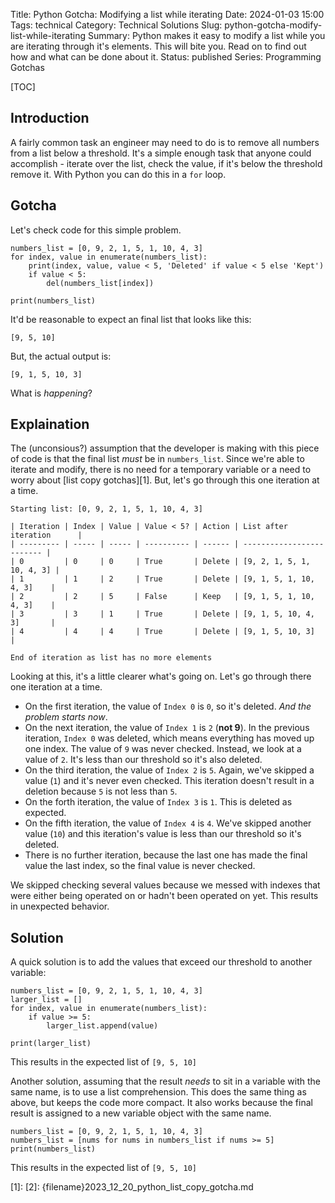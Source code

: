 Title: Python Gotcha: Modifying a list while iterating
Date: 2024-01-03 15:00
Tags: technical
Category: Technical Solutions
Slug: python-gotcha-modify-list-while-iterating
Summary: Python makes it easy to modify a list while you are iterating through it's elements. This will bite you. Read on to find out how and what can be done about it.
Status: published
Series: Programming Gotchas

[TOC]

## Introduction

A fairly common task an engineer may need to do is to remove all numbers from a list below a threshold. It's a simple enough task that anyone could accomplish - iterate over the list, check the value, if it's below the threshold remove it. With Python you can do this in a `for` loop.

## Gotcha

Let's check code for this simple problem.

    numbers_list = [0, 9, 2, 1, 5, 1, 10, 4, 3]
    for index, value in enumerate(numbers_list):
        print(index, value, value < 5, 'Deleted' if value < 5 else 'Kept')
        if value < 5:
            del(numbers_list[index])

    print(numbers_list)

It'd be reasonable to expect an final list that looks like this:

    [9, 5, 10]

But, the actual output is:

    [9, 1, 5, 10, 3]

What is _happening_? 

## Explaination

The (unconsious?) assumption that the developer is making with this piece of code is that the final list _must_ be in `numbers_list`. Since we're able to iterate and modify, there is no need for a temporary variable or a need to worry about [list copy gotchas][1]. But, let's go through this one iteration at a time.

    Starting list: [0, 9, 2, 1, 5, 1, 10, 4, 3]
    
    | Iteration | Index | Value | Value < 5? | Action | List after iteration      |
    | --------- | ----- | ----- | ---------- | ------ | ------------------------- |
    | 0         | 0     | 0     | True       | Delete | [9, 2, 1, 5, 1, 10, 4, 3] |
    | 1         | 1     | 2     | True       | Delete | [9, 1, 5, 1, 10, 4, 3]    |
    | 2         | 2     | 5     | False      | Keep   | [9, 1, 5, 1, 10, 4, 3]    |
    | 3         | 3     | 1     | True       | Delete | [9, 1, 5, 10, 4, 3]       |
    | 4         | 4     | 4     | True       | Delete | [9, 1, 5, 10, 3]          |

    End of iteration as list has no more elements

Looking at this, it's a little clearer what's going on. Let's go through there one iteration at a time.

- On the first iteration, the value of `Index 0` is `0`, so it's deleted. _And the problem starts now_.
- On the next iteration, the value of `Index 1` is `2` (**not 9**). In the previous iteration, `Index 0` was deleted, which means everything has moved up one index. The value of `9` was never checked. Instead, we look at a value of `2`. It's less than our threshold so it's also deleted.
- On the third iteration, the value of `Index 2` is `5`. Again, we've skipped a value (`1`) and it's never even checked. This iteration doesn't result in a deletion because `5` is not less than `5`.
- On the forth iteration, the value of `Index 3` is `1`. This is deleted as expected.
- On the fifth iteration, the value of `Index 4` is `4`. We've skipped another value (`10`) and this iteration's value is less than our threshold so it's deleted. 
- There is no further iteration, because the last one has made the final value the last index, so the final value is never checked. 

We skipped checking several values because we messed with indexes that were either being operated on or hadn't been operated on yet. This results in unexpected behavior.

## Solution

A quick solution is to add the values that exceed our threshold to another variable:

    numbers_list = [0, 9, 2, 1, 5, 1, 10, 4, 3]
    larger_list = []
    for index, value in enumerate(numbers_list):
        if value >= 5:
            larger_list.append(value)

    print(larger_list)

This results in the expected list of `[9, 5, 10]`

Another solution, assuming that the result _needs_ to sit in a variable with the same name, is to use a list comprehension. This does the same thing as above, but keeps the code more compact. It also works because the final result is assigned to a new variable object with the same name.

    numbers_list = [0, 9, 2, 1, 5, 1, 10, 4, 3]
    numbers_list = [nums for nums in numbers_list if nums >= 5]
    print(numbers_list)

This results in the expected list of `[9, 5, 10]`

 [1]:  [2]: {filename}2023_12_20_python_list_copy_gotcha.md